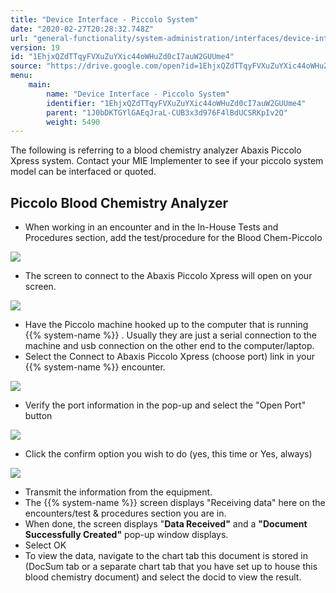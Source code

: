 ```yaml
---
title: "Device Interface - Piccolo System"
date: "2020-02-27T20:28:32.748Z"
url: "general-functionality/system-administration/interfaces/device-interface-piccolo-system.html"
version: 19
id: "1EhjxQZdTTqyFVXuZuYXic44oWHuZd0cI7auW2GUUme4"
source: "https://drive.google.com/open?id=1EhjxQZdTTqyFVXuZuYXic44oWHuZd0cI7auW2GUUme4"
menu:
    main:
        name: "Device Interface - Piccolo System"
        identifier: "1EhjxQZdTTqyFVXuZuYXic44oWHuZd0cI7auW2GUUme4"
        parent: "1J0bDKTGYlGAEqJraL-CUB3x3d976F4lBdUCSRKpIv2Q"
        weight: 5490
---
```

The following is referring to a blood chemistry analyzer Abaxis Piccolo Xpress system. Contact your MIE Implementer to see if your piccolo system model can be interfaced or quoted.

## Piccolo Blood Chemistry Analyzer

* When working in an encounter and in the In-House Tests and Procedures section, add the test/procedure for the Blood Chem-Piccolo

![](device-interface-piccolo-system.images/image1.png)

* The screen to connect to the Abaxis Piccolo Xpress will open on your screen.

![](device-interface-piccolo-system.images/image2.png)

* Have the Piccolo machine hooked up to the computer that is running {{% system-name %}} . Usually they are just a serial connection to the machine and usb connection on the other end to the computer/laptop.
* Select the Connect to Abaxis Piccolo Xpress (choose port) link in your {{% system-name %}} encounter.

![](device-interface-piccolo-system.images/image3.png)

* Verify the port information in the pop-up and select the "Open Port" button

![](device-interface-piccolo-system.images/image4.png)

* Click the confirm option you wish to do (yes, this time or Yes, always)

![](device-interface-piccolo-system.images/image5.png)

* Transmit the information from the equipment.
* The {{% system-name %}} screen displays "Receiving data" here on the encounters/test & procedures section you are in.
* When done, the screen displays "<strong>Data Received"</strong> and a <strong>"Document Successfully Created"</strong> pop-up window displays.
* Select OK
* To view the data, navigate to the chart tab this document is stored in (DocSum tab or a separate chart tab that you have set up to house this blood chemistry document) and select the docid to view the result.
